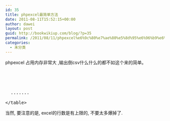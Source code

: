 ```yaml
---
id: 35
title: phpexcel最简单方法
date: 2011-08-11T15:52:15+00:00
author: dawei
layout: post
guid: http://bookwikiup.com/blog/?p=35
permalink: /2011/08/11/phpexcel%e6%9c%80%e7%ae%80%e5%8d%95%e6%96%b9%e6%b3%95/
categories:
  - 未分类
---
```

phpexcel 占用内存非常大 ,输出倒csv什么什么的都不如这个来的简单。

<pre><?php
header("Content-type:application/vnd.ms-excel");
header("Content-Disposition:filename=php100.xls");
/**+ table **/

<table>


<tr>
  .......
</tr>
&lt;/table>
</pre>

当然, 要注意的是, excel的行数是有上限的, 不要太多爆掉了.